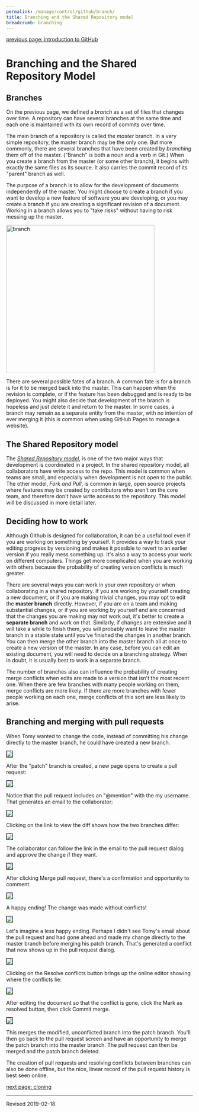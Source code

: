 ```yaml
---
permalink: /manage/control/github/branch/
title: Branching and the Shared Repository model
breadcrumb: branching
---
```


[previous page: introduction to GitHub](../intro/)

# Branching and the Shared Repository Model

## Branches

On the previous page, we defined a *branch* as a set of files that changes over time.  A repository can have several branches at the same time and each one is maintained with its own record of commits over time.  

The main branch of a repository is called the *master* branch.  In a very simple repository, the master branch may be the only one.  But more commonly, there are several branches that have been created by *branching* them off of the master.  ("Branch" is both a noun and a verb in Git.)  When you create a branch from the master (or some other branch), it begins with exactly the same files as its source.  It also carries the commit record of its "parent" branch as well.  

The purpose of a branch is to allow for the development of documents independently of the master.  You might choose to create a branch if you want to develop a new feature of software you are developing, or you may create a branch if you are creating a significant revision of a document.  Working in a branch allows you to "take risks" without having to risk messing up the master.  

<img src="../images-2b/branch-diagram.jpg" alt="branch" width="400"/>

There are several possible fates of a branch.  A common fate is for a branch is for it to be merged back into the master.  This can happen when the revision is complete, or if the feature has been debugged and is ready to be deployed.  You might also decide that development of the branch is hopeless and just delete it and return to the master.  In some cases, a branch may remain as a separate entity from the master, with no intention of ever merging it (this is common when using GitHub Pages to manage a website).  

## The Shared Repository model

The *[Shared Repository model](https://help.github.com/articles/about-collaborative-development-models/)*, is one of the two major ways that development is coordinated in a project.  In the shared repository model, all collaborators have write access to the repo.  This model is common when teams are small, and especially when development is not open to the public.  The other model, *Fork and Pull*, is common in large, open source projects where features may be created by contributors who aren't on the core team, and therefore don't have write access to the repository.  This model will be discussed in more detail later.

## Deciding how to work

Although Github is designed for collaboration, it can be a useful tool even if you are working on something by yourself.  It provides a way to track your editing progress by versioning and makes it possible to revert to an earlier version if you really mess something up.  It's also a way to access your work on different computers.  Things get more complicated when you are working with others because the probability of creating version conflicts is much greater.

There are several ways you can work in your own repository or when collaborating in a shared repository.  If you are working by yourself creating a new document, or if you are making trivial changes, you may opt to edit the **master branch** directly.  However, if you are on a team and making substantial changes, or if you are working by yourself and are concerned that the changes you are making may not work out, it's better to create a **separate branch** and work on that.  Similarly, if changes are extensive and it will take a while to finish them, you will probably want to leave the master branch in a stable state until you've finished the changes in another branch.  You can then merge the other branch into the master branch all at once to create a new version of the master.  In any case, before you can edit an existing document, you will need to decide on a branching strategy.  When in doubt, it is usually best to work in a separate branch.

The number of branches also can influence the probability of creating merge conflicts when edits are made to a version that isn't the most recent one. When there are few branches with many people working on them, merge conflicts are more likely.  If there are more branches with fewer people working on each one, merge conflicts of this sort are less likely to arise.

## Branching and merging with pull requests

When Tomy wanted to change the code, instead of committing his change directly to the master branch, he could have created a new branch.

<img src="images-2b/create-branch-change.png" style="border:1px solid black">

After the "patch" branch is created, a new page opens to create a pull request:

<img src="images-2b/create-pull-request.png" style="border:1px solid black">

Notice that the pull request includes an "@mention" with the my username.  That generates an email to the collaborator:

<img src="images-2b/pull-request-email.png" style="border:1px solid black">

Clicking on the link to view the diff shows how the two branches differ:

<img src="images-2b/online-diff.png" style="border:1px solid black">

The collaborator can follow the link in the email to the pull request dialog and approve the change if they want.

<img src="images-2b/branch-pull-request.png" style="border:1px solid black">

After clicking Merge pull request, there's a confirmation and opportunity to comment.

<img src="images-2b/confirm-merge.png" style="border:1px solid black">

A happy ending! The change was made without conflicts!

<img src="images-2b/successful-merge.png" style="border:1px solid black">

Let's imagine a less happy ending. Perhaps I didn't see Tomy's email about the pull request and had gone ahead and made my change directly to the master branch before merging his patch branch.  That's generated a conflict that now shows up in the pull request dialog.

<img src="images-2b/pull-request-merge-conflict.png" style="border:1px solid black">

Clicking on the Resolve conflicts button brings up the online editor showing where the conflicts lie:

<img src="images-2b/online-conflict-resolution.png" style="border:1px solid black">

After editing the document so that the conflict is gone, click the Mark as resolved button, then click Commit merge.

<img src="images-2b/online-conflict-resolved.png" style="border:1px solid black">

This merges the modified, unconflicted branch into the patch branch.  You'll then go back to the pull request screen and have an opportunity to merge the patch branch into the master branch. The pull request can then be merged and the patch branch deleted.

The creation of pull requests and resolving conflicts between branches can also be done offline, but the nice, linear record of the pull request history is best seen online.



[next page: cloning](../clone/)

----
Revised 2019-02-18

